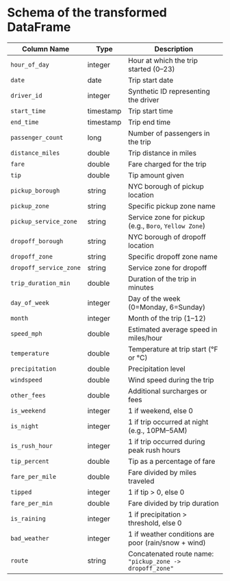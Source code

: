 # Schema of the transformed DataFrame
| Column Name            | Type      | Description                                              |
| ---------------------- | --------- | -------------------------------------------------------- |
| `hour_of_day`          | integer   | Hour at which the trip started (0–23)                    |
| `date`                 | date      | Trip start date                                          |
| `driver_id`            | integer   | Synthetic ID representing the driver                     |
| `start_time`           | timestamp | Trip start time                                          |
| `end_time`             | timestamp | Trip end time                                            |
| `passenger_count`      | long      | Number of passengers in the trip                         |
| `distance_miles`       | double    | Trip distance in miles                                   |
| `fare`                 | double    | Fare charged for the trip                                |
| `tip`                  | double    | Tip amount given                                         |
| `pickup_borough`       | string    | NYC borough of pickup location                           |
| `pickup_zone`          | string    | Specific pickup zone name                                |
| `pickup_service_zone`  | string    | Service zone for pickup (e.g., `Boro`, `Yellow Zone`)    |
| `dropoff_borough`      | string    | NYC borough of dropoff location                          |
| `dropoff_zone`         | string    | Specific dropoff zone name                               |
| `dropoff_service_zone` | string    | Service zone for dropoff                                 |
| `trip_duration_min`    | double    | Duration of the trip in minutes                          |
| `day_of_week`          | integer   | Day of the week (0=Monday, 6=Sunday)                     |
| `month`                | integer   | Month of the trip (1–12)                                 |
| `speed_mph`            | double    | Estimated average speed in miles/hour                    |
| `temperature`          | double    | Temperature at trip start (°F or °C)                     |
| `precipitation`        | double    | Precipitation level                                      |
| `windspeed`            | double    | Wind speed during the trip                               |
| `other_fees`           | double    | Additional surcharges or fees                            |
| `is_weekend`           | integer   | 1 if weekend, else 0                                     |
| `is_night`             | integer   | 1 if trip occurred at night (e.g., 10PM–5AM)             |
| `is_rush_hour`         | integer   | 1 if trip occurred during peak rush hours                |
| `tip_percent`          | double    | Tip as a percentage of fare                              |
| `fare_per_mile`        | double    | Fare divided by miles traveled                           |
| `tipped`               | integer   | 1 if tip > 0, else 0                                     |
| `fare_per_min`         | double    | Fare divided by trip duration                            |
| `is_raining`           | integer   | 1 if precipitation > threshold, else 0                   |
| `bad_weather`          | integer   | 1 if weather conditions are poor (rain/snow + wind)      |
| `route`                | string    | Concatenated route name: `"pickup_zone -> dropoff_zone"` |
